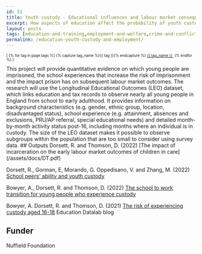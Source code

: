 ```yaml
---
id: 51
title: Youth custody - Educational influences and labour market consequences
excerpt: How aspects of education affect the probability of youth custody and the effect of custody on the school-to-work transition
layout: posts
tags: [education-and-training,employment-and-welfare,crime-and-conflict,instrumental-variables,duration-analysis,modelling-and-descriptives]
permalink: /education-youth-custody-and-employment/
---
```

<div>
  <p style="font-size:.7em;">
    [
    {% for tag in page.tags %}
      {% capture tag_name %}{{ tag }}{% endcapture %}
      <a href="/{{ tag_name }}"><nobr>{{ tag_name }}</nobr>&nbsp;</a>
    {% endfor %}
    ]
  </p>
</div>
This project will provide quantitative evidence on which young people are imprisoned, the school experiences that increase the risk of imprisonment and the impact prison has on subsequent labour market outcomes.  The research will use the Longitudinal Educational Outcomes (LEO) dataset, which links education and tax records to observe nearly all young people in England from school to early adulthood. It provides information on background characteristics (e.g. gender, ethnic group, location, disadvantaged status), school experience (e.g. attainment, absences and exclusions, PRU/AP referral, special educational needs) and detailed month-by-month activity status post-16, including months where an individual is in custody. The size of the LEO dataset makes it possible to observe subgroups within the population that are too small to consider using survey data.
## Outputs
Dorsett, R. and Thomson, D. (2022) [The impact of incarceration on the early labour market outcomes of children in care](/assets/docs/DT.pdf)

Dorsett, R., Gorman, E, Morando, G. Oppedisano, V. and Zhang, M. (2022) [School peers' ability and youth custody](/assets/docs/DGMOZ.pdf)

Bowyer, A., Dorsett, R. and Thomson, D. (2022) [The school to work transition for young people who experience custody](/assets/docs/BDT.pdf)

Bowyer, A. Dorsett, R. and Thomson, D. (2021) [The risk of experiencing custody aged 16-18](https://ffteducationdatalab.org.uk/2021/03/the-risk-of-experiencing-custody-aged-16-18/) Education Datalab blog

## Funder
Nuffield Foundation
